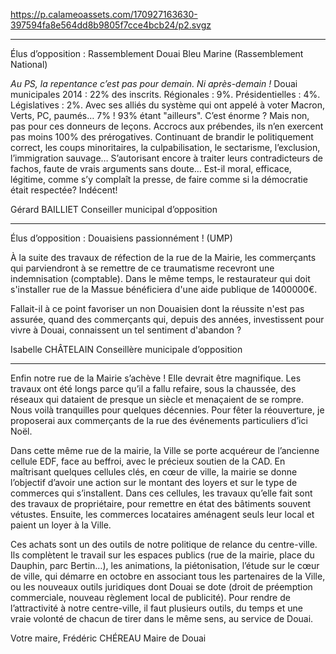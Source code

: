 https://p.calameoassets.com/170927163630-397594fa8e564dd8b9805f7cce4bcb24/p2.svgz

---

Élus d’opposition : Rassemblement Douai Bleu Marine (Rassemblement National)

*Au PS, la repentance c’est pas pour demain.*
*Ni après-demain !*
Douai municipales 2014 : 22% des inscrits. Régionales : 9%. Présidentielles : 4%. Législatives : 2%. Avec ses alliés du système qui ont appelé à voter Macron, Verts, PC, paumés… 7% !
93% étant "ailleurs". C’est énorme ?
Mais non, pas pour ces donneurs de leçons. Accrocs aux prébendes, ils n’en exercent pas moins 100% des prérogatives. Continuant de brandir le politiquement correct, les coups minoritaires, la culpabilisation, le sectarisme, l’exclusion, l’immigration sauvage… S’autorisant encore à traiter leurs contradicteurs de fachos, faute de vrais arguments sans doute…
Est-il moral, efficace, légitime, comme s’y complaît la presse, de faire comme si la démocratie était respectée? Indécent!

Gérard BAILLIET
Conseiller municipal d’opposition

---

Élus d’opposition : Douaisiens passionnément ! (UMP)

À la suite des travaux de réfection de la rue de la Mairie, les commerçants qui parviendront à se remettre de ce traumatisme recevront une indemnisation (comptable). Dans le même temps, le restaurateur qui doit s'installer rue de la Massue bénéficiera d'une aide publique de 1400000€.

Fallait-il à ce point favoriser un non Douaisien dont la réussite n'est pas assurée, quand des commerçants qui, depuis des années, investissent pour vivre à Douai, connaissent un tel sentiment d'abandon ?

Isabelle CHÂTELAIN
Conseillère municipale d’opposition

---

Enfin notre rue de la Mairie s’achève ! Elle devrait être magnifique. Les travaux ont été longs parce qu’il a fallu refaire, sous la chaussée, des réseaux qui dataient de presque un siècle et menaçaient de se rompre. Nous voilà tranquilles pour quelques décennies. Pour fêter la réouverture, je proposerai aux commerçants de la rue des événements particuliers d’ici Noël.

Dans cette même rue de la mairie, la Ville se porte acquéreur de l’ancienne cellule EDF, face au beffroi, avec le précieux soutien de la CAD. En maîtrisant quelques cellules clés, en cœur de ville, la mairie se donne l’objectif d’avoir une action sur le montant des loyers et sur le type de commerces qui s’installent. Dans ces cellules, les travaux qu’elle fait sont des travaux de propriétaire, pour remettre en état des bâtiments souvent vétustes. Ensuite, les commerces locataires aménagent seuls leur local et paient un loyer à la Ville.

Ces achats sont un des outils de notre politique de relance du centre-ville. Ils complètent le travail sur les espaces publics (rue de la mairie, place du Dauphin, parc Bertin…), les animations, la piétonisation, l’étude sur le cœur de ville, qui démarre en octobre en associant tous les partenaires de la Ville, ou les nouveaux outils juridiques dont Douai se dote (droit de préemption commerciale, nouveau règlement local de publicité).
Pour rendre de l’attractivité à notre centre-ville, il faut plusieurs outils, du temps et une vraie volonté de chacun de tirer dans le même sens, au service de Douai.

Votre maire,
Frédéric CHÉREAU
Maire de Douai
